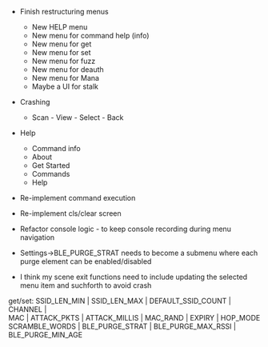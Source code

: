 * Finish restructuring menus
    * New HELP menu
    * New menu for command help (info)
    * New menu for get
    * New menu for set
    * New menu for fuzz
    * New menu for deauth
    * New menu for Mana
    * Maybe a UI for stalk
* Crashing
    * Scan - View - Select - Back
* Help
    * Command info
    * About
    * Get Started
    * Commands
    * Help
* Re-implement command execution
* Re-implement cls/clear screen
* Refactor console logic - to keep console recording during menu navigation

* Settings->BLE_PURGE_STRAT needs to become a submenu where each purge element can be enabled/disabled
* I think my scene exit functions need to include updating the selected menu item and suchforth to avoid crash

get/set:
SSID_LEN_MIN |
SSID_LEN_MAX |
DEFAULT_SSID_COUNT |
CHANNEL |                                                             
MAC |
ATTACK_PKTS |
ATTACK_MILLIS |
MAC_RAND |
EXPIRY |
HOP_MODE                                                         
SCRAMBLE_WORDS |
BLE_PURGE_STRAT |
BLE_PURGE_MAX_RSSI |
BLE_PURGE_MIN_AGE  
